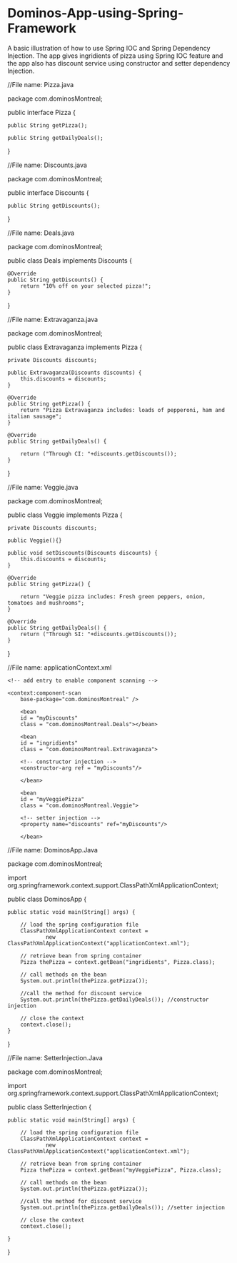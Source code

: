 # Dominos-App-using-Spring-Framework
A basic illustration of how to use Spring IOC and Spring Dependency Injection. The app gives ingridients of pizza using Spring IOC feature and the app also has discount service using constructor and setter dependency Injection.

//File name: Pizza.java

package com.dominosMontreal;

public interface Pizza {
	
	public String getPizza();
	
	public String getDailyDeals();

}

//File name: Discounts.java

package com.dominosMontreal;

public interface Discounts {
	
	public String getDiscounts();
}

//File name: Deals.java

package com.dominosMontreal;

public class Deals implements Discounts {

	@Override
	public String getDiscounts() {
		return "10% off on your selected pizza!";
	}

}

//File name: Extravaganza.java

package com.dominosMontreal;

public class Extravaganza implements Pizza {
	
	private Discounts discounts;
	
	public Extravaganza(Discounts discounts) {
		this.discounts = discounts;
	}

	@Override
	public String getPizza() {
		return "Pizza Extravaganza includes: loads of pepperoni, ham and italian sausage";
	}

	@Override
	public String getDailyDeals() {
		
		return ("Through CI: "+discounts.getDiscounts());
	}

}

//File name: Veggie.java

package com.dominosMontreal;

public class Veggie implements Pizza {
	
	private Discounts discounts;
	
	public Veggie(){}

	public void setDiscounts(Discounts discounts) {
		this.discounts = discounts;
	}

	@Override
	public String getPizza() {
		
		return "Veggie pizza includes: Fresh green peppers, onion, tomatoes and mushrooms";
	}

	@Override
	public String getDailyDeals() {
		return ("Through SI: "+discounts.getDiscounts());
	}

}

//File name: applicationContext.xml

<?xml version="1.0" encoding="UTF-8"?>
<beans xmlns="http://www.springframework.org/schema/beans"
	xmlns:xsi="http://www.w3.org/2001/XMLSchema-instance"
	xmlns:context="http://www.springframework.org/schema/context"
	xsi:schemaLocation="http://www.springframework.org/schema/beans
    http://www.springframework.org/schema/beans/spring-beans.xsd
    http://www.springframework.org/schema/context
    http://www.springframework.org/schema/context/spring-context.xsd">

	<!-- add entry to enable component scanning -->

	<context:component-scan
		base-package="com.dominosMontreal" />
		
		<bean
		id = "myDiscounts"
		class = "com.dominosMontreal.Deals"></bean>
		
		<bean
		id = "ingridients"
		class = "com.dominosMontreal.Extravaganza">
		
		<!-- constructor injection -->
		<constructor-arg ref = "myDiscounts"/>
		
		</bean>
		
		<bean
		id = "myVeggiePizza"
		class = "com.dominosMontreal.Veggie">
		
		<!-- setter injection -->
		<property name="discounts" ref="myDiscounts"/>
		
		</bean>

</beans>

//File name: DominosApp.Java

package com.dominosMontreal;

import org.springframework.context.support.ClassPathXmlApplicationContext;

public class DominosApp {

	public static void main(String[] args) {
		
		// load the spring configuration file
		ClassPathXmlApplicationContext context = 
				new ClassPathXmlApplicationContext("applicationContext.xml");
		
		// retrieve bean from spring container
		Pizza thePizza = context.getBean("ingridients", Pizza.class);
		
		// call methods on the bean
		System.out.println(thePizza.getPizza());
		
		//call the method for discount service
		System.out.println(thePizza.getDailyDeals()); //constructor injection
		
		// close the context
		context.close();
	}

}

//File name: SetterInjection.Java

package com.dominosMontreal;

import org.springframework.context.support.ClassPathXmlApplicationContext;

public class SetterInjection {

	public static void main(String[] args) {

		// load the spring configuration file
		ClassPathXmlApplicationContext context = 
				new ClassPathXmlApplicationContext("applicationContext.xml");

		// retrieve bean from spring container
		Pizza thePizza = context.getBean("myVeggiePizza", Pizza.class);

		// call methods on the bean
		System.out.println(thePizza.getPizza());

		//call the method for discount service
		System.out.println(thePizza.getDailyDeals()); //setter injection

		// close the context
		context.close();

	}

}



